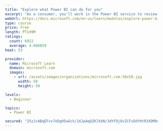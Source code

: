 ```yaml
---
title: "Explore what Power BI can do for you"
excerpt: "As a consumer, you'll work in the Power BI service to review and interact with content that has been shared with you. This module provides the foundational information that you need to work effectively in the Power BI service."
webUrl: https://docs.microsoft.com/en-us/learn/modules/explore-power-bi-service/
type: course
price: Free
length: PT1H9M
ratings:
  count: 6922
  average: 4.666859
heat: 53

provider:
  name: Microsoft Learn
  domain: microsoft.com
  images:
    - url: /assets/images/organizations/microsoft.com-50x50.jpg
      width: 50
      height: 50

levels:
  - Beginner

topics:
  - Power BI

secured: "25zJcABqEFvx7eDgH5wGck/16JpAqQZKlkbN/3dYFDj8vZCFsDdYHtR3XDMbd7Y5FPy6G9Wmu48lXzcXkIeUH1aVv6qths+mcO8s6DgSv1KdkncxfZ5Hqdc6CkXrA2bhBJdDoxvHBMJHlzFs3kySujYlFKgmA6XF+XmlMiYm3FnhZIQyhrTt/Cngvsu9sztoPD/PhH1rMljQJXNycrILYF+0lzAaH760melEvtU9/xm+9sw2b2PwguFdjQBM4f2lZmlNWPCjwxmQEprEj7Ennorsp1Xso4spb1Pg/Q2Bb9lN1VJ7Y7T+nCjFXD4ai7vvN63SNQ50SJUrQdFGzyw+S4cC3OG5bOkD5pWsNzDw7SOnxcAaTIZwpOQwRZRWoaaoarndaftME1Ldvu/SHCfTxho6u3NxJPFEbN9FgldaKi0=;CegTMG+0vvKsAB4HyDZh/w=="
---
```


